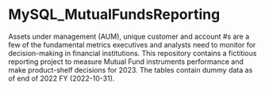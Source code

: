 # MySQL_MutualFundsReporting
Assets under management (AUM), unique customer and account #s are a few of the fundamental metrics executives and analysts need to monitor for decision-making in financial institutions. This repository contains a fictitious reporting project to measure Mutual Fund instruments performance and make product-shelf decisions for 2023. The tables contain dummy data as of end of 2022 FY (2022-10-31).
